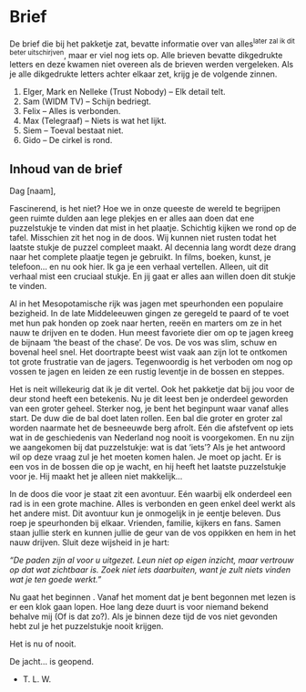 # Brief

De brief die bij het pakketje zat, bevatte informatie over van alles<sup>later zal ik dit beter uitschirjven</sup>, maar er viel nog iets op.
Alle brieven bevatte dikgedrukte letters en deze kwamen niet overeen als de brieven werden vergeleken.
Als je alle dikgedrukte letters achter elkaar zet, krijg je de volgende zinnen.

1. Elger, Mark en Nelleke (Trust Nobody) – Elk detail telt.
2. Sam (WIDM TV) – Schijn bedriegt.
3. Felix – Alles is verbonden.
4. Max (Telegraaf) – Niets is wat het lijkt.
5. Siem – Toeval bestaat niet.
6. Gido – De cirkel is rond.

## Inhoud van de brief

Dag [naam],

Fascinerend, is het niet?  Hoe we in onze queeste de wereld te begrijpen geen ruimte dulden aan
lege plekjes en er alles aan doen dat ene puzzelstukje te vinden dat mist in het plaatje.  Schichtig
kijken we rond op de tafel.  Misschien zit het nog in de doos.  Wij kunnen niet rusten todat het
laatste stukje de puzzel compleet maakt.  Al decennia lang wordt deze drang naar het complete
plaatje tegen je gebruikt.  In films, boeken, kunst, je telefoon… en nu ook hier.  Ik ga je een
verhaal vertellen.  Alleen, uit dit verhaal mist een cruciaal stukje.  En jij gaat er alles aan willen
doen dit stukje te vinden.

Al in het Mesopotamische rijk was jagen met speurhonden een populaire bezigheid.  In de late
Middeleeuwen gingen ze geregeld te paard of te voet met hun pak honden op zoek naar herten,
reeën en marters om ze in het nauw te drijven en te doden.  Hun meest favoriete dier om op te
jagen kreeg de bijnaam ‘the beast of the chase’.  De vos.  De vos was slim, schuw en bovenal
heel snel.  Het doortrapte beest wist vaak aan zijn lot te ontkomen tot grote frustratie van de
jagers.  Tegenwoordig is het verboden om nog op vossen te jagen en leiden ze een rustig leventje
in de bossen en steppes.

Het is neit willekeurig dat ik je dit vertel.  Ook het pakketje dat bij jou voor de deur stond heeft
een betekenis.  Nu je dit leest ben je onderdeel geworden van een groter geheel.  Sterker nog, je
bent het beginpunt waar vanaf alles start.  De duw die de bal doet laten rollen.  Een bal die groter
en groter zal worden naarmate het de besneeuwde berg afrolt.  Eén die afstefvent op iets wat in
de geschiedenis van Nederland nog nooit is voorgekomen.  En nu zijn we aangekomen bij dat
puzzelstukje: wat is dat ‘iets’?  Als je het antwoord wil op deze vraag zul je het moeten komen
halen.  Je moet op jacht.  Er is een vos in de bossen die op je wacht, en hij heeft het laatste
puzzelstukje voor je.  Hij maakt het je alleen niet makkelijk…

In de doos die voor je staat zit een avontuur.  Eén waarbij elk onderdeel een rad is in een grote
machine.  Alles is verbonden en geen enkel deel werkt als het andere mist.  Dit avontuur kun je
onmogelijk in je eentje beleven.  Dus roep je speurhonden bij elkaar.  Vrienden, familie, kijkers
en fans.  Samen staan jullie sterk en kunnen jullie de geur van de vos oppikken en hem in het
nauw drijven.  Sluit deze wijsheid in je hart:

_“De paden zijn al voor u uitgezet.  Leun niet op eigen inzicht, maar vertrouw op dat wat
zichtbaar is.  Zoek niet iets daarbuiten, want je zult niets vinden wat je ten goede werkt.”_

Nu gaat het beginnen .  Vanaf het moment dat je bent begonnen met lezen is er een klok gaan
lopen.  Hoe lang deze duurt is voor niemand bekend behalve mij (Of is dat zo?).  Als je binnen
deze tijd de vos niet gevonden hebt zul je het puzzelstukje nooit krijgen.

Het is nu of nooit.

De jacht… is geopend.

- T. L. W.
